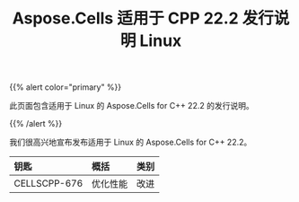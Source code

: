 ﻿---
title: Aspose.Cells 适用于 CPP 22.2 发行说明 Linux
type: docs
weight: 11
url: /zh/cpp/aspose-cells-for-cpp-22-2-release-notes-linux/
---
{{% alert color="primary" %}} 

此页面包含适用于 Linux 的 Aspose.Cells for C++ 22.2 的发行说明。

{{% /alert %}} 

我们很高兴地宣布发布适用于 Linux 的 Aspose.Cells for C++ 22.2。

|**钥匙**|**概括**|**类别**|
|:- |:- |:- |
|CELLSCPP-676|优化性能|改进|
